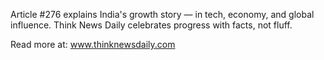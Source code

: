 Article #276 explains India's growth story — in tech, economy, and global influence. Think News Daily celebrates progress with facts, not fluff.

Read more at: www.thinknewsdaily.com